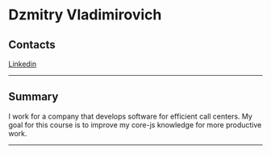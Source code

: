 # Dzmitry Vladimirovich

## Contacts

[Linkedin](https://www.linkedin.com/in/%D0%B4%D0%BC%D0%B8%D1%82%D1%80%D0%B8%D0%B9-%D0%B2-60b6001a1/) 

---

## Summary

I work for a company that develops software for efficient call centers. My goal for this course is to improve my core-js knowledge for more productive work.

---

